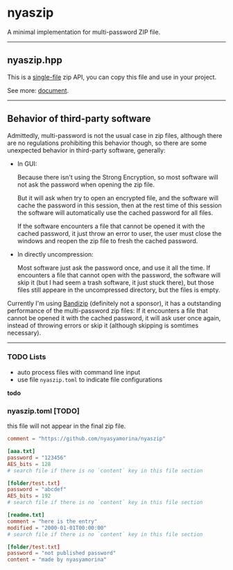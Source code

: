 # nyaszip

A minimal implementation for multi-password ZIP file.

---

## nyaszip.hpp

This is a [single-file](nyaszip.hpp) zip API, you can copy this file and use in your project.

See more: [document](DOCUMENT.md).

---

## Behavior of third-party software

Admittedly, multi-password is not the usual case in zip files, although there are no regulations prohibiting this behavior though, so there are some unexpected behavior in third-party software, generally:

- In GUI:

    Because there isn't using the Strong Encryption, so most software will not ask the password when opening the zip file.

    But it will ask when try to open an encrypted file, and the software will cache the password in this session, then at the rest time of this session the software will automatically use the cached password for all files.

    If the software encounters a file that cannot be opened it with the cached password, it just throw an error to user, the user must close the windows and reopen the zip file to fresh the cached password.

- In directly uncompression:

    Most software just ask the password once, and use it all the time. If encounters a file that cannot open with the password, the software will skip it (but I had seem a trash software, it just stuck there), but those files still appeare in the uncompressed directory, but the files is empty.

Currently I'm using [Bandizip](https://www.bandisoft.com/bandizip/) (definitely not a sponsor), it has a outstanding performance of the multi-password zip files: If it encounters a file that cannot be opened it with the cached password, it will ask user once again, instead of throwing errors or skip it (although skipping is somtimes necessary).

---

### TODO Lists

- auto process files with command line input
- use file `nyaszip.toml` to indicate file configurations

**todo**

### nyaszip.toml [TODO]

this file will not appear in the final zip file.

```toml
comment = "https://github.com/nyasyamorina/nyaszip"

[aaa.txt]
password = "123456"
AES_bits = 128
# search file if there is no `content` key in this file section

[folder/test.txt]
password = "abcdef"
AES_bits = 192
# search file if there is no `content` key in this file section

[readme.txt]
comment = "here is the entry"
modified = "2000-01-01T00:00:00"
# search file if there is no `content` key in this file section

[folder/test.txt]
password = "not published password"
content = "made by nyasyamorina"
```